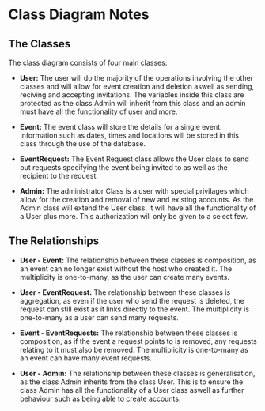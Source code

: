 # Class Diagram Notes

## The Classes

The class diagram consists of four main classes:

- __User:__ The user will do the majority of the operations involving the other classes and will allow for event creation and deletion aswell as sending, reciving and accepting invitations. The variables inside this class are protected as the class Admin will inherit from this class and an admin must have all the functionality of user and more.

- __Event:__ The event class will store the details for a single event. Information such as dates, times and locations will be stored in this class through the use of the database.

- __EventRequest:__ The Event Request class allows the User class to send out requests specifying the event being invited to as well as the recipient to the request.

- __Admin:__ The administrator Class is a user with special privilages which allow for the creation and removal of new and existing accounts. As the Admin class will extend the User class, it will have all the functionality of a User plus more. This authorization will only be given to a select few. 

## The Relationships

- __User - Event:__ The relationship between these classes is composition, as an event can no longer exist without the host who created it. The multiplicity is one-to-many, as the user can create many events.

- __User - EventRequest:__ The relationship between these classes is aggregation, as even if the user who send the request is deleted, the request can still exist as it links directly to the event. The multiplicity is one-to-many as a user can send many requests.

- __Event - EventRequests:__ The relationship between these classes is composition, as if the event a request points to is removed, any requests relating to it must also be removed. The multiplicity is one-to-many as an event can have many event requests.

- __User - Admin:__ The relationship between these classes is generalisation, as the class Admin inherits from the class User. This is to ensure the class Admin has all the functionality of a User class aswell as further behaviour such as being able to create accounts.
